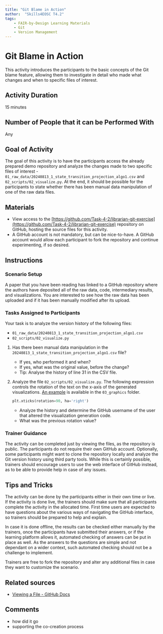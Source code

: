 ```yaml
---
title: "Git Blame in Action"
author:  "Skills4EOSC T4.2"
tags: 
    - FAIR-by-Design Learning Materials
    - Git
    - Version Management
---
```


# Git Blame in Action

This activity introduces the participants to the basic concepts of the Git blame feature, allowing them to investigate in detail who made what changes and when to specific files of interest.

## Activity Duration

15 minutes

## Number of People that it can be Performed With

Any

## Goal of Activity

The goal of this activity is to have the participants access the already prepared demo repository and analyze the changes made to two specific files of interest - `01_raw_data/20240813_1_state_transition_projection_algo1.csv` and `02_scripts/02_visualize.py`. At the end, it should be possible for the participants to state whether there has been manual data manipulation of one of the raw data files.
 
## Materials

- View access to the [https://github.com/Task-4-2/librarian-git-exercise](https://github.com/Task-4-2/librarian-git-exercise) repository on GitHub, hosting the source files for this activity.
- A GitHub account is not mandatory, but can be nice-to-have. A GitHub account would allow each participant to fork the repository and continue experimenting, if so desired.

## Instructions

### Scenario Setup

A paper that you have been reading has linked to a GitHub repository where the authors have deposited all of the raw data, code, intermediary results, and visualizations. You are interested to see how the raw data has been uploaded and if it has been manually modified after its upload.

### Tasks Assigned to Participants

Your task is to analyze the version history of the following files:

- `01_raw_data/20240813_1_state_transition_projection_algo1.csv`
- `02_scripts/02_visualize.py`

1. Has there been manual data manipulation in the `20240813_1_state_transition_projection_algo1.csv` file?

    - If yes, who performed it and when?
    - If yes, what was the original value, before the change?
    - Tip: Analyse the history of line 31 in the CSV file.

2. Analyze the file `02_scripts/02_visualize.py`. The following expression controls the rotation of the text on the x-axis of the generated visualizations. [An example](https://github.com/Task-4-2/librarian-git-exercise/blob/main/03_graphics/20240813_4_state_transition_projection_algo4.png) is available in the `03_graphics` folder.

    ```python
    plt.xticks(rotation=90, ha='right')
    ```

    - Analyze the history and determine the GitHub username of the user that altered the visualization generation code.
    - What was the previous rotation value?

### Trainer Guidance

The activity can be completed just by viewing the files, as the repository is public. The participants do not require their own GitHub account. Optionally, some participants might want to clone the repository locally and analyze the Git version history using third party tools. While this is certainly possible, trainers should encourage users to use the web interface of GitHub instead, as to be able to provide help in case of any issues.

## Tips and Tricks

The activity can be done by the participants either in their own time or live. If the activity is done live, the trainers should make sure that all participants complete the activity in the allocated time. First time users are expected to have questions about the various ways of navigating the GitHub interface, so trainers should be prepared to help and explain.

In case it is done offline, the results can be checked either manually by the trainers, once the participants have submitted their answers, or if the learning platform allows it, automated checking of answers can be put in place as well. As the answers to the questions are simple and not dependant on a wider context, such automated checking should not be a challenge to implement. 

Trainers are free to fork the repository and alter any additional files in case they want to customize the scenario.

## Related sources
- [Viewing a File - GitHub Docs](https://docs.github.com/en/repositories/working-with-files/using-files/viewing-a-file)

## Comments
- how did it go
- supporting the co-creation process
